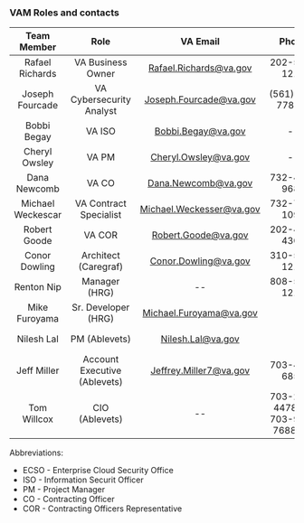 ### VAM Roles and contacts



| Team Member |Role  | VA Email | Phone| Proxy |
|:---:|:---:|:---:|:---:|:---:|
| Rafael Richards | VA Business Owner | Rafael.Richards@va.gov | 202-555-1212 | -- |
| Joseph Fourcade | VA Cybersecurity Analyst | Joseph.Fourcade@va.gov | (561)344-7787 m  |  |  |
| Bobbi Begay | VA ISO | Bobbi.Begay@va.gov | -- | -- |
| Cheryl Owsley | VA PM | Cheryl.Owsley@va.gov | -- | -- |
| Dana Newcomb | VA CO | Dana.Newcomb@va.gov | 732-440-9680  | Michael Weckescar| |
| Michael Weckescar | VA Contract Specialist | Michael.Weckesser@va.gov |  732-795-1097 | -- |
| Robert Goode | VA COR | Robert.Goode@va.gov |  202-461-4304  | Tom Spinelli  |
| Conor Dowling | Architect (Caregraf) | Conor.Dowling@va.gov | 310-555-1212 |  |
| Renton Nip | Manager (HRG) | -- | 808-555-1212 | -- |
| Mike Furoyama | Sr. Developer (HRG) |Michael.Furoyama@va.gov | | --|
| Nilesh Lal | PM (Ablevets) | Nilesh.Lal@va.gov | | 240-476-5359 |  |
| Jeff Miller | Account Executive (Ablevets) | Jeffrey.Miller7@va.gov | 703-400-6859 | Avinay Vaswani  |
| Tom Willcox | CIO (Ablevets) |  -- | 703-291-4478 (O)  703-915-7688 (M) | |

Abbreviations:
* ECSO - Enterprise Cloud Security Office
* ISO - Information Securit Officer
* PM - Project Manager
* CO - Contracting Officer
* COR - Contracting Officers Representative
